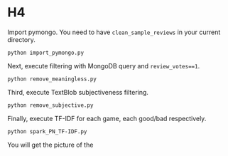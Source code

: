 # H4 

Import pymongo. You need to have `clean_sample_reviews` in your current directory.
```
python import_pymongo.py
```
Next, execute filtering with MongoDB query and `review_votes==1`.
```
python remove_meaningless.py
```
Third, execute TextBlob subjectiveness filtering.
```
python remove_subjective.py
```
Finally, execute TF-IDF for each game, each good/bad respectively.
```
python spark_PN_TF-IDF.py
```
You will get the picture of the 